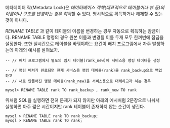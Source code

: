 메타데이터 락(Metadata Lock)은 *데이터베이스 객체(대표적으로 테이블이나 뷰 등)의 이름이나 구조를 변경하는 경우 획득*할 수 있다. 명시적으로 획득하거나 해제할 수 있는 것이 아니다.

*RENAME TABLE* 과 같이 테이블의 이름을 변경하는 경우 자동으로 획득하는 잠금이다. RENAME TABLE 명령의 경우 원본 이름과 변경될 이름 두개 모두 한꺼번에 잠금을 설정한다. 또한 실시간으로 테이블을 바꿔야하는 요건이 배치 프로그램에서 자주 발생하는데 아래의 예시를 살펴보자.

```mysql
-- // 배치 프로그램에서 별도의 임시 테이블(rank_new)에 서비스용 랭킹 데이터를 생성

-- // 랭킹 배치가 완료되면 현재 서비스용 랭킹 테이블(rank)을 rank_backup으로 백업하고
-- // 새로 만들어진 랭킹 테이블(rank_new)을 서비스용으로 대체하고자 하는 경우

mysql> RENAME TABLE rank TO rank_backup , rank_new TO rank

```

위처럼 SQL을 실행하면 전혀 문제가 되지 않지만 아래의 예시처럼 2문장으로 나눠서 실행하면 아주 짧은 시간이지만 rank 테이블이 존재하지 않는 순간이 생긴다.

```
mysql > RENAME TABLE rank TO rank_backup;
mysql > RENAME TABLE rank TO rank;
```


